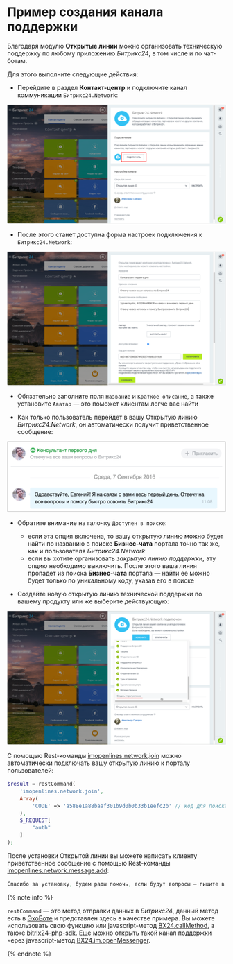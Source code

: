 # Пример создания канала поддержки

Благодаря модулю **Открытые линии** можно организовать техническую поддержку по любому приложению *Битрикс24*, в том числе и по чат-ботам.

Для этого выполните следующие действия:

- Перейдите в раздел **Контакт-центр** и подключите канал коммуникации `Битрикс24.Network`:

![Добавление Битрикс24.Network](./_images/add_network01.png)

- После этого станет доступна форма настроек подключения к `Битрикс24.Network`:

![Настройки Битрикс24.Network](./_images/add_network02.png)

  - Обязательно заполните поля `Название` и `Краткое описание`, а также установите `Аватар` — это поможет клиентам легче вас найти

  - Как только пользователь перейдет в вашу Открытую линию *Битрикс24.Network*, он автоматически получит приветственное сообщение:
         
  ![Приветственное сообщение](./_images/openlines4.png)

  - Обратите внимание на галочку `Доступен в поиске`: 
      - если эта опция включена, то вашу открытую линию можно будет найти по названию в поиске **Бизнес-чата** портала точно так же, как и пользователя *Битрикс24.Network*
      - если вы хотите организовать *закрытую линию поддержки*, эту опцию необходимо выключить. После этого ваша линия пропадет из поиска **Бизнес-чата** портала — найти ее можно будет только по уникальному коду, указав его в поиске

- Создайте новую открытую линию технической поддержки по вашему продукту или же выберите действующую:

![Создание или выбор открытой линии](./_images/add_network000.png)

С помощью Rest-команды [imopenlines.network.join](../../api-reference/imopenlines/openlines/imopenlines-network-join.md) можно автоматически подключать вашу открытую линию к порталу пользователей:

```php
$result = restCommand(
    'imopenlines.network.join',
    Array(
        'CODE' => 'a588e1a88baaf301b9d0b0b33b1eefc2b' // код для поиска со страницы коннекторов
    ),
    $_REQUEST[
        "auth"
    ]
);
```

После установки Открытой линии вы можете написать клиенту приветственное сообщение с помощью Rest-команды [imopenlines.network.message.add](../../api-reference/imopenlines/openlines/imopenlines-network-message-add.md):

```php
Спасибо за установку, будем рады помочь, если будут вопросы — пишите в этот чат. Хорошего дня! :)
```

{% note info %}

`restCommand` — это метод отправки данных в *Битрикс24*, данный метод есть в [ЭхоБоте](https://dev.1c-bitrix.ru/~b24bots) и представлен здесь в качестве примера. Вы можете использовать свою функцию или javascript-метод [BX24.callMethod](../../how-to-use-examples.md), а также [bitrix24-php-sdk](https://github.com/mesilov/bitrix24-php-sdk). Еще можно открыть такой канал поддержки через javascript-метод [BX24.im.openMessenger](../../api-reference/bx24-js-sdk/additional-functions/bx24-im-open-messenger.md).

{% endnote %}